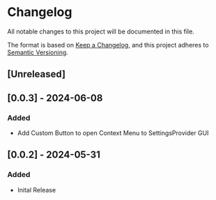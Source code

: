 # Changelog
All notable changes to this project will be documented in this file.

The format is based on [Keep a Changelog](https://keepachangelog.com/en/1.0.0/),
and this project adheres to [Semantic Versioning](https://semver.org/spec/v2.0.0.html).

## [Unreleased]

## [0.0.3] - 2024-06-08

### Added

- Add Custom Button to open Context Menu to SettingsProvider GUI 

## [0.0.2] - 2024-05-31

### Added

- Inital Release
